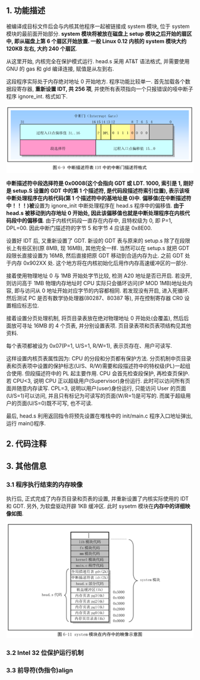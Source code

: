 ## 1. 功能描述

被编译成目标文件后会与内核其他程序一起被链接成 system 模块, 位于 system 模块的最前面开始部分. **system 模块将被放在磁盘上 setup 模块之后开始的扇区中, 即从磁盘上第 6 个扇区开始放置. 一般 Linux 0.12 内核的 system 模块大约 120KB 左右, 大约 240 个扇区**.

从这里开始, 内核完全在保护模式运行. head.s 采用 AT&T 语法格式, 并需要使用 GNU 的 gas 和 gld 编译连接, 赋值是从左到右.

这段程序实际处于内存绝对地址 0 开始地方. 程序功能比较单一. 首先加载各个数据段寄存器, **重新设置 IDT, 共 256 项**, 并使所有表项指向一个只报错误的哑中断子程序 ignore\_int. 格式如下.

![config](images/10.png)

**中断描述符中段选择符是 0x0008(这个会指向 GDT 或 LDT. 1000, 索引是 1, 刚好是 setup.S 设置的 GDT 中的第 1 个描述符, 是代码段描述符索引位置), 表示该哑中断处理程序在内核代码(第 1 个描述符中的基地址是 0)中**. **偏移值(在中断描述符中！！！)被**设置为 ignore\_init 中断处理程序在 head.s 程序中的偏移值. **由于 head.s 被移动到内存地址 0 开始处, 因此该偏移值也就是中断处理程序在内核代码段中的偏移值**. 由于内核代码段一直存在内存中, 且特权级为 0, 即 P=1, DPL=00. 因此中断门描述符的字节 5 和字节 4 应该是 0x8E00.

设置好 IDT 后, 又重新设置了 GDT. 新设的 GDT 表与原来的 setup.s 除了在段限长上有些区别(原 8MB, 现 16MB), 其他完全一样. 当然可以在 setup.s 就把 GDT 段限长直接设置为 16MB, 然后直接把原 GDT 移动到合适内存为止. 之前 GDT 处于内存 0x902XX 处. 这个地方将在内核初始化后用作内存高速缓冲区的一部分.

接着使用物理地址 0 与 1MB 开始处字节比较, 检测 A20 地址是否已开启. 若没开, 则访问高于 1MB 物理内存地址时 CPU 实际只会循环访问(IP MOD 1MB)地址处内容, 即与访问从 0 地址开始对应字节的内容都相同. 若发现没有开启, 进入死循环. 然后测试 PC 是否有数学协处理器(80287、80387 等), 并在控制寄存器 CR0 设置相应标志位.

接着设置分页处理机制, 将页目录表放在绝对物理地址 0 开始处(会覆盖), 然后后面放可寻址 16MB 的 4 个页表, 并分别设置表项. 页目录表项和页表项结构见其他资料.

每个表项都被设为 0x07(P=1, U/S=1, R/W=1), 表示页存在、用户可读写.

这样设置内核页表属性因为: CPU 的分段和分页都有保护方法. 分页机制中页目录表和页表项中设置的保护标志(U/S、R/W)需要和段描述符中的特权级(PL)一起组合使用. 但段描述符中的 PL 起主要作用. CPU 会首先检查段保护, 再检查页保护. 若 CPU\<3, 说明 CPU 正以超级用户(Supervisor)身份运行. 此时可以访问所有页面并随意内存读写. CPL=3, 说明以用户(user)身份运行, 只能访问 User 的页面(U/S=1)可以访问, 并且只有标记为可读写的页面(W/R=1)是可写的. 而属于超级用户的页面(U/S=0)既不可写, 也不可读.

最后, head.s 利用返回指令将预先设置在堆栈中的 init/main.c 程序入口地址弹出, 运行 main()程序.

## 2. 代码注释

## 3. 其他信息

### 3.1 程序执行结束的内存映像

执行后, 正式完成了内存页目录和页表的设置, 并重新设置了内核实际使用的 IDT 和 GDT. 另外, 为软盘驱动开辟 1KB 缓冲区. 此时 sysetm 模块在**内存中的详细映像如图**.

![config](images/11.png)

### 3.2 Intel 32 位保护运行机制

### 3.3 前导符(伪指令)align

